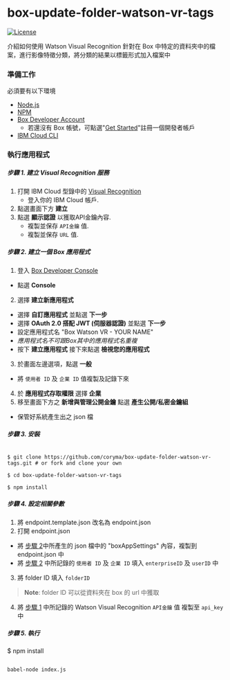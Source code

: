 # box-update-folder-watson-vr-tags
[![License](https://img.shields.io/badge/license-MIT-blue.svg?style=flat)](http://opensource.org/licenses/MIT  "Feel free to contribute.")

介紹如何使用 Watson Visual Recognition 針對在 Box 中特定的資料夾中的檔案，進行影像特徵分類，將分類的結果以標籤形式加入檔案中

### 準備工作

必須要有以下環境
- [Node.js](https://nodejs.org/en/)
- [NPM](https://www.npmjs.com/)
- [Box Developer Account](https://developer.box.com/)
	* 若還沒有 Box 帳號，可點選"[Get Started](https://account.box.com/signup/n/developer)"註冊一個開發者帳戶
- [IBM Cloud CLI](https://console.bluemix.net/docs/cli/index.html#overview)

  

### 執行應用程式

##### 步驟 1. 建立 Visual Recognition 服務
1. 打開 IBM Cloud 型錄中的 [Visual Recognition](https://console.bluemix.net/catalog/services/visual-recognition) 
    * 登入你的 IBM Cloud 帳戶.
2. 點選畫面下方 **建立**
3. 點選 **顯示認證** 以獲取API金鑰內容.
    * 複製並保存 `API金鑰` 值.
    * 複製並保存 `URL` 值.

##### 步驟 2. 建立一個 Box 應用程式

1. 登入 [Box Developer Console](https://developer.box.com)
* 點選 **Console**
2. 選擇 **建立新應用程式**
* 選擇 **自訂應用程式** 並點選 **下一步**
* 選擇 **OAuth 2.0 搭配 JWT (伺服器認證)**  並點選 **下一步**
* 設定應用程式名 "Box Watson VR - YOUR NAME"
*  *應用程式名不可跟Box其中的應用程式名重複*
* 按下 **建立應用程式** 接下來點選 **檢視您的應用程式**
3. 於畫面左邊選項，點選 **一般**
* 將 `使用者 ID` 及 `企業 ID` 值複製及記錄下來
4. 於 **應用程式存取權限** 選擇 **企業**
5. 移至畫面下方之 **新增與管理公開金鑰** 點選 **產生公開/私密金鑰組**
* 保管好系統產生出之 json 檔
  
##### 步驟 3. 安裝


```

$ git clone https://github.com/coryma/box-update-folder-watson-vr-tags.git # or fork and clone your own

$ cd box-update-folder-watson-vr-tags

$ npm install

```

##### 步驟 4. 設定相關參數

1. 將 endpoint.template.json 改名為 endpoint.json
2. 打開 endpoint.json
* 將 [步驟 2](%E6%AD%A5%E9%A9%9F-2-%E5%BB%BA%E7%AB%8B%E4%B8%80%E5%80%8B-box-%E6%87%89%E7%94%A8%E7%A8%8B%E5%BC%8F)中所產生的 json 檔中的 "boxAppSettings" 內容，複製到 endpoint.json 中
* 將 [步驟 2](%E6%AD%A5%E9%A9%9F-2-%E5%BB%BA%E7%AB%8B%E4%B8%80%E5%80%8B-box-%E6%87%89%E7%94%A8%E7%A8%8B%E5%BC%8F) 中所記錄的 `使用者 ID` 及 `企業 ID` 填入 `enterpriseID` 及 `userID` 中
3. 將 folder ID 填入 `folderID`
> **Note**: folder ID 可以從資料夾在 box 的 url 中獲取
4. 將 [步驟 1](#步驟-1.-建立-Visual-Recognition-服務) 中所記錄的 Watson Visual Recognition `API金鑰` 值 複製至 `api_key` 中

##### 步驟 5. 執行

$ npm install

```bash

babel-node index.js

```
